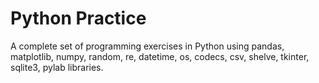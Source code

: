 # Python Practice

A complete set of programming exercises in Python using pandas, matplotlib, numpy, random, re, datetime, os, codecs, csv, shelve, tkinter, sqlite3, pylab libraries.

